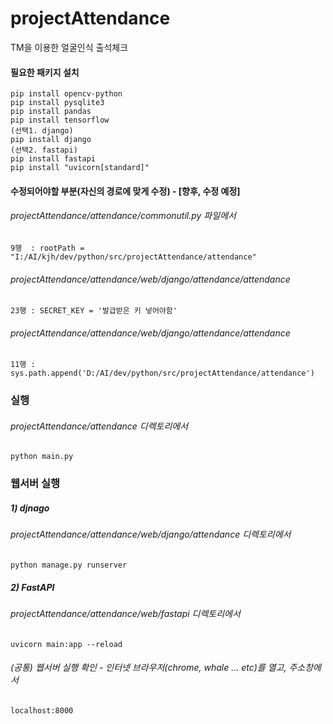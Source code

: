 # projectAttendance
TM을 이용한 얼굴인식 출석체크

#### 필요한 패키지 설치
    pip install opencv-python
    pip install pysqlite3
    pip install pandas
    pip install tensorflow
    (선택1. django)
    pip install django
    (선택2. fastapi)
    pip install fastapi
    pip install "uvicorn[standard]"

#### 수정되어야할 부분(자신의 경로에 맞게 수정) - [향후, 수정 예정]
###### projectAttendance/attendance/commonutil.py 파일에서
    9행  : rootPath = "I:/AI/kjh/dev/python/src/projectAttendance/attendance"
###### projectAttendance/attendance/web/django/attendance/attendance
    23행 : SECRET_KEY = '발급받은 키 넣어야함'
###### projectAttendance/attendance/web/django/attendance/attendance
    11행 : sys.path.append('D:/AI/dev/python/src/projectAttendance/attendance')

### 실행
###### projectAttendance/attendance 디렉토리에서
    python main.py

### 웹서버 실행
##### 1) djnago
###### projectAttendance/attendance/web/django/attendance 디렉토리에서
    python manage.py runserver

##### 2) FastAPI
###### projectAttendance/attendance/web/fastapi 디렉토리에서
    uvicorn main:app --reload
    
###### (공통) 웹서버 실행 확인 - 인터넷 브라우저(chrome, whale ... etc)를 열고, 주소창에서
    localhost:8000